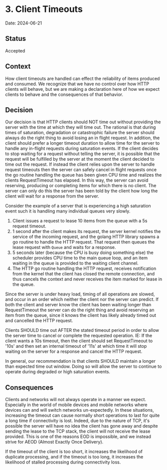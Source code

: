 # 3. Client Timeouts

Date: 2024-06-21

## Status

Accepted

## Context

How client timeouts are handled can effect the reliability of items produced and consumed. We recognize that we have
no control over how HTTP clients will behave, but we are making a declaration here of how we expect clients to behave
and the consequences of that behavior.

## Decision

Our decision is that HTTP clients should NOT time out without providing the server with the time at which they
will time out. The rational is that during times of saturation, degradation or catastrophic failure the server should 
always do the right thing to avoid losing an in flight request. In addition, the client should prefer a longer timeout
duration to allow time for the server to handle any in-flight requests during saturation events. If the client decides
to stop waiting for a request without telling the server, it is possible that the request will be fulfilled by the
server at the moment the client decided to time out the request. If instead the client relies upon the server to handle
request timeouts then the server can safely cancel in flight requests once the go routine handling the queue has been
given CPU time and realizes the clients RequestTimeout has elapsed. In this way, the server can avoid reserving, 
producing or completing items for which there is no client. The server can only do this the server has been told by 
the client how long the client will wait for a response from the server.

Consider the example of a server that is experiencing a high saturation event such it is handling many individual 
queues very slowly.
1. Client issues a request to lease 10 items from the queue with a 5s request timeout.
2. 1 second after the client makes its request, the server kernel notifies the service of the incoming request,
   and the golang HTTP library spawns a go routine to handle the HTTP request. That request then queues the 
   lease request with `Queue` and waits for a response.
3. 5 seconds later (because the CPU is busy doing something else) the scheduler provides CPU time to the 
   main queue loop, and an item waiting in the queue is provided to the waiting client channel.
4. The HTTP go routine handling the HTTP request, receives notification from the kernel that the client has closed 
   the remote connection, and thus cancels the context and never receives the item marked for lease in the queue.

Since the server is under heavy load, timing of all operations are slowed, and occur in an order which neither 
the client nor the server can predict. If both the client and server know the client has been waiting longer than 
RequestTimeout the server can do the right thing and avoid reserving an item from the queue, since it knows the 
client has likely already timed out and cancelled the HTTP request.

Clients SHOULD time out AFTER the stated timeout period in order to allow the server time to cancel or complete
the requested operation. IE: If the client wants a 10s timeout, then the client should set RequestTimeout to '10s' 
and then set an internal timeout of '11s' at which time it will stop waiting on the server for a response and cancel
the HTTP request.

In general, our recommendation is that clients SHOULD maintain a longer than expected time out window. Doing so will 
allow the server to continue to operate during degraded or high saturation events.

## Consequences

Clients and networks will not always operate in a manner we expect. Especially in the world of mobile devices and
mobile networks where devices can and will switch networks un-expectedly. In these situations, increasing the timeout
can cause normally short operations to last for quite a long time if connectivity is lost. Indeed, due to the nature of 
TCP, it's possible the server will have no idea the client has gone away and despite sending the lease to the
TCP stack, the client will not receive the lease provided. This is one of the reasons EOD is impossible, and we 
instead strive for AEOD (Almost Exactly Once Delivery).

If the timeout of the client is too short, it increases the likelihood of duplicate processing, and if the timeout
is too long, it increases the likelihood of stalled processing during connectivity loss.

